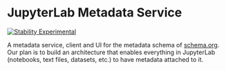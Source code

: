 # JupyterLab Metadata Service

[![Stability Experimental](https://img.shields.io/badge/stability-experimental-red.svg)](https://img.shields.io/badge/stability-experimental-red.svg)

A metadata service, client and UI for the metadata schema of [schema.org](https://schema.org/). Our plan is to build an architecture that enables everything in JupyterLab (notebooks, text files, datasets, etc.) to have metadata attached to it.

